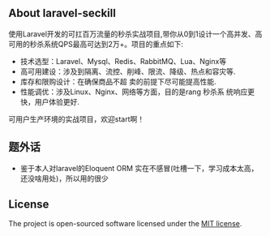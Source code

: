 

## About laravel-seckill

使用Laravel开发的可扛百万流量的秒杀实战项目,带你从0到1设计一个高并发、高可用的秒杀系统QPS最高可达到2万+。项目的重点如下:
- 技术选型：Laravel、Mysql、Redis、RabbitMQ、Lua、Nginx等
- 高可用建设：涉及到隔离、流控、削峰、限流、降级、热点和容灾等.
- 库存和限购设计：在确保商品不超
  卖的前提下尽可能提高性能.
- 性能调优：涉及Linux、Nginx、网络等方面，目的是rang 秒杀系
  统响应更快，用户体验更好.


可用户生产环境的实战项目，欢迎start啊！



## 题外话
- 鉴于本人对laravel的Eloquent ORM 实在不感冒(吐槽一下，学习成本太高，还没啥用处)，所以用的很少



## License

The project is open-sourced software licensed under the [MIT license](https://opensource.org/licenses/MIT).
